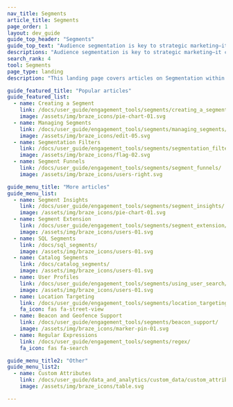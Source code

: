 ```yaml
---
nav_title: Segments
article_title: Segments
page_order: 1
layout: dev_guide
guide_top_header: "Segments"
guide_top_text: "Audience segmentation is key to strategic marketing—it can keep you from over-targeting, bothering, or missing a potential connection with a customer. View the following articles to learn how to segment and filter your audience to your (and their) greatest benefit."
descriptions: "Audience segmentation is key to strategic marketing—it can keep you from over-targeting, bothering, or missing a potential connection with a customer. Check out this landing page to learn how to segment and filter your audience to your (and their) greatest benefit."
search_rank: 4
tool: Segments
page_type: landing
description: "This landing page covers articles on Segmentation within dashboard campaigns. Here, you can find information on how to set up a segment, filters, funnels, insights, extensions, and more."

guide_featured_title: "Popular articles"
guide_featured_list:
  - name: Creating a Segment
    link: /docs/user_guide/engagement_tools/segments/creating_a_segment/
    image: /assets/img/braze_icons/pie-chart-01.svg
  - name: Managing Segments
    link: /docs/user_guide/engagement_tools/segments/managing_segments/
    image: /assets/img/braze_icons/edit-05.svg
  - name: Segmentation Filters
    link: /docs/user_guide/engagement_tools/segments/segmentation_filters/
    image: /assets/img/braze_icons/flag-02.svg
  - name: Segment Funnels
    link: /docs/user_guide/engagement_tools/segments/segment_funnels/
    image: /assets/img/braze_icons/users-right.svg

guide_menu_title: "More articles"
guide_menu_list:
  - name: Segment Insights
    link: /docs/user_guide/engagement_tools/segments/segment_insights/
    image: /assets/img/braze_icons/pie-chart-01.svg
  - name: Segment Extension
    link: /docs/user_guide/engagement_tools/segments/segment_extension/
    image: /assets/img/braze_icons/users-01.svg
  - name: SQL Segments
    link: /docs/sql_segments/
    image: /assets/img/braze_icons/users-01.svg
  - name: Catalog Segments
    link: /docs/catalog_segments/
    image: /assets/img/braze_icons/users-01.svg
  - name: User Profiles
    link: /docs/user_guide/engagement_tools/segments/using_user_search/
    image: /assets/img/braze_icons/users-01.svg
  - name: Location Targeting
    link: /docs/user_guide/engagement_tools/segments/location_targeting/
    fa_icon: fas fa-street-view
  - name: Beacon and Geofence Support
    link: /docs/user_guide/engagement_tools/segments/beacon_support/
    image: /assets/img/braze_icons/marker-pin-01.svg
  - name: Regular Expressions
    link: /docs/user_guide/engagement_tools/segments/regex/
    fa_icon: fas fa-search

guide_menu_title2: "Other"
guide_menu_list2:
  - name: Custom Attributes
    link: /docs/user_guide/data_and_analytics/custom_data/custom_attributes/
    image: /assets/img/braze_icons/table.svg

---
```

